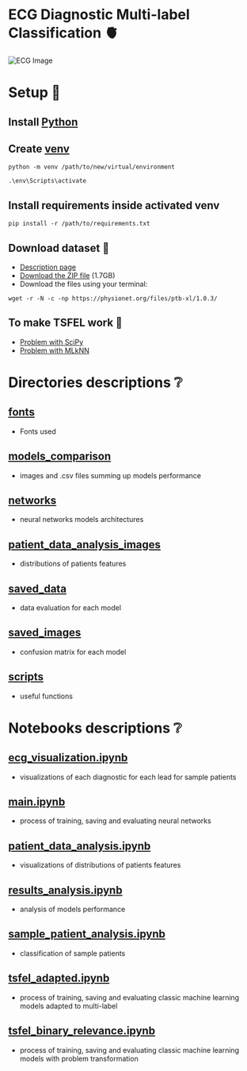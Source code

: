 # ECG Diagnostic Multi-label Classification 🫀
![ECG Image](https://www.heart.org/-/media/Images/Health-Topics/Arrhythmia/ECG-normal.jpg)

# Setup 📰

## Install [Python](https://www.python.org/downloads/release/python-3109/)
## Create [venv](https://packaging.python.org/en/latest/guides/installing-using-pip-and-virtual-environments/#creating-a-virtual-environment)
```
python -m venv /path/to/new/virtual/environment
```
```
.\env\Scripts\activate
```
## Install requirements inside activated venv
```
pip install -r /path/to/requirements.txt
```

## Download dataset 💽
* [Description page](https://physionet.org/content/ptb-xl/1.0.3/)
* [Download the ZIP file](https://physionet.org/static/published-projects/ptb-xl/ptb-xl-a-large-publicly-available-electrocardiography-dataset-1.0.3.zip) (1.7GB)
* Download the files using your terminal:
```
wget -r -N -c -np https://physionet.org/files/ptb-xl/1.0.3/
```

## To make TSFEL work 🚩
  * [Problem with SciPy](https://github.com/fraunhoferportugal/tsfel/issues/123)
  * [Problem with MLkNN](https://github.com/scikit-multilearn/scikit-multilearn/issues/230)

# Directories descriptions ❔
## [fonts](fonts)
* Fonts used
## [models_comparison](models_comparison)
* images and .csv files summing up models performance
## [networks](networks)
* neural networks models architectures
## [patient_data_analysis_images](patient_data_analysis_images)
* distributions of patients features
## [saved_data](saved_data)
* data evaluation for each model
## [saved_images](saved_images)
* confusion matrix for each model
## [scripts](scripts)
* useful functions 

# Notebooks descriptions ❔
## [ecg_visualization.ipynb](ecg_visualization.ipynb)
* visualizations of each diagnostic for each lead for sample patients
## [main.ipynb](main.ipynb)
* process of training, saving and evaluating neural networks
## [patient_data_analysis.ipynb](patient_data_analysis.ipynb)
* visualizations of distributions of patients features
## [results_analysis.ipynb](results_analysis.ipynb)
* analysis of models performance
## [sample_patient_analysis.ipynb](sample_patient_analysis.ipynb)
* classification of sample patients
## [tsfel_adapted.ipynb](tsfel_adapted.ipynb)
* process of training, saving and evaluating classic machine learning models adapted to multi-label
## [tsfel_binary_relevance.ipynb](tsfel_binary_relevance.ipynb)
* process of training, saving and evaluating classic machine learning models with problem transformation
